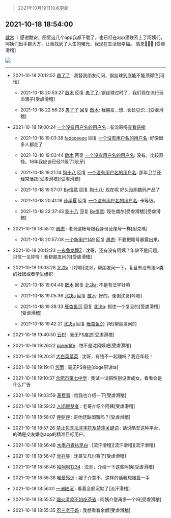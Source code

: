 > 2021年10月19日10点更新
<link rel="stylesheet" href="https://cdn.jsdelivr.net/gh/taotie6/sampleJSON@main/css/photo_show.css">
<meta name="referrer" content="no-referrer" />


 ## 2021-10-18 18:54:00 

 [㪚木](https://www.coolapk.com/feed/30776730?shareKey=YWM1MTA5YmZiNTA5NjE2ZDUzZDc~) ：感谢酷安，图里这几个app我都下载了，也已经在app里联系上了阿姨们，阿姨们出手都大方，让我找到了人生的曙光，我现在生活很幸福。
感恩🙏🙏🙏
[受虐滑稽] 

<div class="album">
<img class="img-item" src="https://image.coolapk.com/feed/2021/1018/18/1081091_ccf0f83b_4437_596@1080x1315.jpeg" />
</div>

 ------- 

- 2021-10-18 20:12:52 [愚了了](uid=734193) : 我替我朋友问问，钢丝球到底能不能顶得住[可怜] 

    - 2021-10-18 20:53:27 [㪚木](uid=1081091) 回复 [愚了了](uid=734193): 钢丝球过时了，我们现在流行玩血滴子[受虐滑稽] 

    - 2021-10-18 22:56:23 [愚了了](uid=734193) 回复 [㪚木](uid=1081091): 我朋友…想…长长见识…[受虐滑稽] 

- 2021-10-18 19:00:24 [一个没有用户名的用户名](uid=1314924) : 有沈哥吗<a class="feed-link-url" href="https://www.coolapk.com/h5/kuyou_top_50" title="https://www.coolapk.com/h5/kuyou_top_50" target="_blank" rel="nofollow">查看链接</a> 

    - 2021-10-18 19:03:38 [fadeeeeee](uid=748831) 回复 [一个没有用户名的用户名](uid=1314924): 好像很多人都走了 

    - 2021-10-18 19:03:44 [㪚木](uid=1081091) 回复 [一个没有用户名的用户名](uid=1314924): 没有。比较奇怪。18年我应该已经11级了[呲牙] 

    - 2021-10-18 19:21:14 [狗十八](uid=1812189) 回复 [一个没有用户名的用户名](uid=1314924): 那年卫兰还经常活跃[受虐滑稽][受虐滑稽] 

    - 2021-10-18 19:57:07 [By情意](uid=2227064) 回复 [狗十八](uid=1812189): 现在呢 好久没刷数码产品了 

    - 2021-10-18 20:41:18 [孙半夏](uid=1851173) 回复 [一个没有用户名的用户名](uid=1314924): 卡等级。 

    - 2021-10-18 22:37:43 [狗十八](uid=1812189) 回复 [By情意](uid=2227064): 现在偶尔[受虐滑稽][受虐滑稽] 

- 2021-10-18 18:58:12 [愚虑](uid=782365) : 老哥这帐号跟我身份证尾号一样[耐克嘴] 

    - 2021-10-18 20:57:08 [一个新用户149](uid=10816149) 回复 [愚虑](uid=782365): 不要把尾号暴露出来， 

- 2021-10-18 20:12:23 [一夜鱼龙舞Z](uid=2440130) : 沈哥，还有没有阿姨？年龄不是问题，只信一见钟情！我帮朋友问的[受虐滑稽] 

- 2021-10-18 19:03:28 [北决a](uid=1918537) : [哼唧]沈哥，帮朋友问一下，复旦有没有法lv类的社团或者学生组织 

    - 2021-10-18 19:04:48 [㪚木](uid=1081091) 回复 [北决a](uid=1918537): 不是有法学社嘛 

    - 2021-10-18 19:05:36 [北决a](uid=1918537) 回复 [㪚木](uid=1081091): 好的，谢谢沈哥[哼唧] 

    - 2021-10-18 19:38:33 [雁杳鱼沉](uid=821543) 回复 [北决a](uid=1918537): 抓住一个复旦的[受虐滑稽][受虐滑稽] 

    - 2021-10-18 19:42:21 [北决a](uid=1918537) 回复 [雁杳鱼沉](uid=821543): [喷]帮朋友问的 

- 2021-10-18 19:40:50 [云枳](uid=4374824) : 毫无PS痕迹[受虐滑稽] 

- 2021-10-18 19:26:22 [pokerlife](uid=575409) : 怕不是沈阿姨吧[受虐滑稽] 

- 2021-10-18 19:20:31 [大白菜菜菜](uid=2081020) : 沈哥，有钱不一起赚吗？我还年轻！ 

- 2021-10-18 19:19:41 [苦雨](uid=1016914) : 毫无PS痕迹[doge原谅ta] 

- 2021-10-18 19:10:37 [合肥市第七中学](uid=3597151) : 我试一试把性别设置成女，看看会是什么广告 

- 2021-10-18 19:03:59 [真费事](uid=630014) : 给我也介绍一下[受虐滑稽] 

- 2021-10-18 18:59:22 [人间贩梦者](uid=2446972) : 老哥介绍个阿姨[受虐滑稽] 

- 2021-10-18 18:58:07 [戼戼戼](uid=4044548) : 哥他还缺闺蜜吗？[受虐滑稽] 

- 2021-10-18 18:57:26 [禁止包含法非字符及禁违关键词](uid=568901) : 话说酷安这种平台，的确是交友婚恋app的精准目标用户。 

- 2021-10-18 18:56:48 [水墨丹青执笔白](uid=3060746) : [流汗滑稽][流汗滑稽][流汗滑稽] 

- 2021-10-18 18:56:47 [曾祥昊](uid=6695078) : 沈哥又凡尔赛了[受虐滑稽] 

- 2021-10-18 18:56:46 [哈呵呵1234](uid=2413755) : 沈哥，介绍一下这些阿姨[受虐滑稽] 

- 2021-10-18 18:56:36 [唯爱殇逝](uid=1269726) : 嫂子介意不，这样的话我想接盘一手 

- 2021-10-18 18:56:01 [一洲陆沉](uid=889471) : 看着金额沉默了[流汗滑稽] 

- 2021-10-18 18:55:57 [烟火清凉不如吃茶去](uid=4279524) : 阿姨介意再多一个吗[受虐滑稽] 

- 2021-10-18 18:55:35 [忍三老干妈](uid=2094194) : 我想看看余额[受虐滑稽] 

